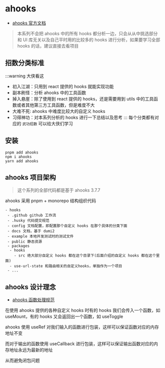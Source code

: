 <!--
 * @Author: HfWang
 * @Date: 2023-05-29 19:35:47
 * @LastEditors: wanghaofeng
 * @LastEditTime: 2023-12-11 22:38:27
 * @FilePath: \hf_blog\docs\ahooks\0-前言.md
-->

# ahooks

- [ahooks 官方文档](https://ahooks.js.org/zh-CN/)

> 本系列不会把 ahooks 中的所有 hooks 都分析一边，只会从从中挑选部分和 UI 库无关以及自己平时用的比较多的 hooks 进行分析，如果要学习全部 hooks 的话，建议直接去看项目

## 招数分类标准

:::warning 大侠看这
- 初入江湖：只用到 react 提供的 hooks 就能实现功能
- 副本刷怪：分析 ahooks 中的工具函数
- 掉入悬崖：除了使用到 react 提供的 hooks，还是需要用到 utils 中的工具函数或者其他第三方工具函数，但是难度不大
- 大难不死: ahooks 中难度比较大的自定义 hooks
- 习得神功：对本系列分析的 hooks 进行一下总结以及思考
:::
每个分类都有对应的 `武功招数` 可以给大侠们学习

## 安装

```shell
pnpm add ahooks
npm i ahooks
yarn add ahooks
```

## ahooks 项目架构

> 这个系列的全部代码都是基于 ahooks 3.7.7

ahooks 采用 pnpm + monorepo 结构组织代码

```shell{8-11}
- hooks
 - .github github 工作流
 - .husky 代码提交规范
 - config 文档配置，即配置那个自定义 hooks 在那个具体的分类下面
 - docs 文档，基于 dumi2
 - example 本地开发测试时的测试文件
 - public 静态资源
 - packages
  - hooks
    - src 绝大部分自定义 hooks 都在这个目录下(后面介绍的自定义 hooks 都在这个里面)
  - use-url-state 和路由相关的自定义hooks，单独作为一个项目
 - ...
```

## ahooks 设计理念

- [ahooks 函数处理规范](https://ahooks.js.org/zh-CN/guide/blog/function)

在使用 ahooks 提供的各种自定义 hooks 时有的 hooks 我们会传入一个函数，如 useMount，有的 hooks 又会返回出一个函数，如 useToggle

ahooks 使用 useRef 对我们输入的函数进行包装，这样可以保证函数对应的内存地址不变

而对于输出的函数使用 useCallback 进行包装，这样可以保证输出函数对应的内存地址永远为最新的地址

从而避免闭包问题
